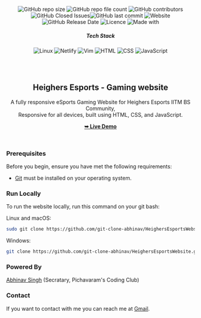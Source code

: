 <div align="center">

  ![GitHub repo size](https://img.shields.io/github/repo-size/git-clone-abhinav/HeighersEsportsWebsite) ![GitHub repo file count](https://img.shields.io/github/directory-file-count/git-clone-abhinav/HeighersEsportsWebsite) ![GitHub contributors](https://img.shields.io/github/contributors/git-clone-abhinav/HeighersEsportsWebsite) ![GitHub Closed Issues](https://img.shields.io/github/issues-closed/git-clone-abhinav/HeighersEsportsWebsite)![GitHub last commit](https://img.shields.io/github/last-commit/git-clone-abhinav/HeighersEsportsWebsite)
  ![Website](https://img.shields.io/website?down_color=red&down_message=Offline&up_color=green&up_message=Online&url=https%3A%2F%2Fheighers.com) ![GitHub Release Date](https://img.shields.io/github/release-date/git-clone-abhinav/HeighersEsportsWebsite) ![Licence](https://img.shields.io/github/license/git-clone-abhinav/HeighersEsportsWebsite)
  ![Made with](https://img.shields.io/badge/Made%20with-Love-red)
  
  <h5>Tech Stack</h5>

  ![Linux](https://img.shields.io/badge/Linux-FCC624?style=for-the-badge&logo=linux&logoColor=black) ![Netlify](https://img.shields.io/badge/Netlify-00C7B7?style=for-the-badge&logo=netlify&logoColor=white) ![Vim](https://img.shields.io/badge/VIM-%2311AB00.svg?&style=for-the-badge&logo=vim&logoColor=white)
  ![HTML](https://img.shields.io/badge/HTML5-E34F26?style=for-the-badge&logo=html5&logoColor=white) ![CSS](https://img.shields.io/badge/CSS3-1572B6?style=for-the-badge&logo=css3&logoColor=white) ![JavaScript](https://img.shields.io/badge/JavaScript-323330?style=for-the-badge&logo=javascript&logoColor=F7DF1E)
  
  <br />
  <br />
  

  <h2 align="center">Heighers Esports - Gaming website</h2>

  A fully responsive eSports Gaming Website for Heighers Esports IITM BS Community, <br />Responsive for all devices, built using HTML, CSS, and JavaScript.

  <a href="https://www.heighers.com"><strong>➥ Live Demo</strong></a>

</div>

<br />


### Prerequisites

Before you begin, ensure you have met the following requirements:

* [Git](https://git-scm.com/downloads "Download Git") must be installed on your operating system.

### Run Locally

To run the website locally, run this command on your git bash:

Linux and macOS:

```bash
sudo git clone https://github.com/git-clone-abhinav/HeighersEsportsWebsite.git
```

Windows:

```bash
git clone https://github.com/git-clone-abhinav/HeighersEsportsWebsite.git
```
### Powered By

[Abhinav Singh](https://sites.google.com/student.onlinedegree.iitm.ac.in/abhinavsingh/home)   (Secratary, Pichavaram's Coding Club)


### Contact

If you want to contact with me you can reach me at [Gmail](21f1002369@student.onlinedegree.iitm.ac.in).
